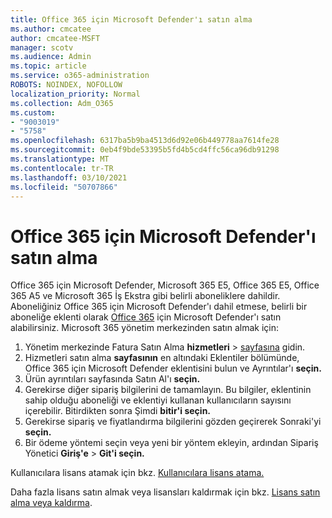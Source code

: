 ```yaml
---
title: Office 365 için Microsoft Defender'ı satın alma
ms.author: cmcatee
author: cmcatee-MSFT
manager: scotv
ms.audience: Admin
ms.topic: article
ms.service: o365-administration
ROBOTS: NOINDEX, NOFOLLOW
localization_priority: Normal
ms.collection: Adm_O365
ms.custom:
- "9003019"
- "5758"
ms.openlocfilehash: 6317ba5b9ba4513d6d92e06b449778aa7614fe28
ms.sourcegitcommit: 0eb4f9bde53395b5fd4b5cd4ffc56ca96db91298
ms.translationtype: MT
ms.contentlocale: tr-TR
ms.lasthandoff: 03/10/2021
ms.locfileid: "50707866"
---
```

# <a name="purchase-microsoft-defender-for-office-365"></a>Office 365 için Microsoft Defender'ı satın alma

Office 365 için Microsoft Defender, Microsoft 365 E5, Office 365 E5, Office 365 A5 ve Microsoft 365 İş Ekstra gibi belirli aboneliklere dahildir. Aboneliğiniz Office 365 için Microsoft Defender'ı dahil etmese, belirli bir aboneliğe eklenti olarak [Office 365](https://docs.microsoft.com/microsoft-365/security/office-365-security/office-365-atp) için Microsoft Defender'ı satın alabilirsiniz. Microsoft 365 yönetim merkezinden satın almak için:

1. Yönetim merkezinde Fatura Satın Alma **hizmetleri**  >  [sayfasına](https://go.microsoft.com/fwlink/p/?linkid=868433) gidin.
2. Hizmetleri satın alma **sayfasının** en altındaki  Eklentiler bölümünde, Office 365 için Microsoft Defender eklentisini bulun ve Ayrıntılar'ı **seçin.**
3. Ürün ayrıntıları sayfasında Satın Al'ı **seçin.**
4. Gerekirse diğer sipariş bilgilerini de tamamlayın. Bu bilgiler, eklentinin sahip olduğu aboneliği ve eklentiyi kullanan kullanıcıların sayısını içerebilir. Bitirdikten sonra Şimdi **bitir'i seçin.**
5. Gerekirse sipariş ve fiyatlandırma bilgilerini gözden geçirerek Sonraki'yi **seçin.**
6. Bir ödeme yöntemi seçin veya yeni bir yöntem ekleyin, ardından Sipariş Yönetici **Giriş'e**  >  **Git'i seçin.**

Kullanıcılara lisans atamak için bkz. [Kullanıcılara lisans atama.](https://docs.microsoft.com/microsoft-365/admin/manage/assign-licenses-to-users?view=o365-worldwide)

Daha fazla lisans satın almak veya lisansları kaldırmak için bkz. [Lisans satın alma veya kaldırma](https://docs.microsoft.com/microsoft-365/commerce/licenses/buy-licenses#buy-or-remove-licenses-for-your-business-subscription).